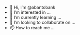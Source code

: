 - 👋 Hi, I’m @abantobank
- 👀 I’m interested in ...
- 🌱 I’m currently learning ...
- 💞️ I’m looking to collaborate on ...
- 📫 How to reach me ...

<!---
abantobank/abantobank is a ✨ special ✨ repository because its `README.md` (this file) appears on your GitHub profile.
You can click the Preview link to take a look at your changes.
--->
